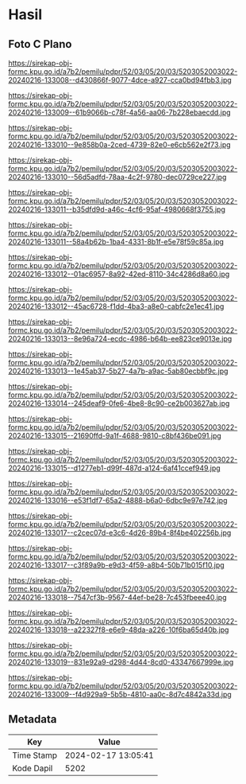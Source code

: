 # Hasil

## Foto C Plano

https://sirekap-obj-formc.kpu.go.id/a7b2/pemilu/pdpr/52/03/05/20/03/5203052003022-20240216-133008--d430866f-9077-4dce-a927-cca0bd94fbb3.jpg

https://sirekap-obj-formc.kpu.go.id/a7b2/pemilu/pdpr/52/03/05/20/03/5203052003022-20240216-133009--61b9066b-c78f-4a56-aa06-7b228ebaecdd.jpg

https://sirekap-obj-formc.kpu.go.id/a7b2/pemilu/pdpr/52/03/05/20/03/5203052003022-20240216-133010--9e858b0a-2ced-4739-82e0-e6cb562e2f73.jpg

https://sirekap-obj-formc.kpu.go.id/a7b2/pemilu/pdpr/52/03/05/20/03/5203052003022-20240216-133010--56d5adfd-78aa-4c2f-9780-dec0729ce227.jpg

https://sirekap-obj-formc.kpu.go.id/a7b2/pemilu/pdpr/52/03/05/20/03/5203052003022-20240216-133011--b35dfd9d-a46c-4cf6-95af-4980668f3755.jpg

https://sirekap-obj-formc.kpu.go.id/a7b2/pemilu/pdpr/52/03/05/20/03/5203052003022-20240216-133011--58a4b62b-1ba4-4331-8b1f-e5e78f59c85a.jpg

https://sirekap-obj-formc.kpu.go.id/a7b2/pemilu/pdpr/52/03/05/20/03/5203052003022-20240216-133012--01ac6957-8a92-42ed-8110-34c4286d8a60.jpg

https://sirekap-obj-formc.kpu.go.id/a7b2/pemilu/pdpr/52/03/05/20/03/5203052003022-20240216-133012--45ac6728-f1dd-4ba3-a8e0-cabfc2e1ec41.jpg

https://sirekap-obj-formc.kpu.go.id/a7b2/pemilu/pdpr/52/03/05/20/03/5203052003022-20240216-133013--8e96a724-ecdc-4986-b64b-ee823ce9013e.jpg

https://sirekap-obj-formc.kpu.go.id/a7b2/pemilu/pdpr/52/03/05/20/03/5203052003022-20240216-133013--1e45ab37-5b27-4a7b-a9ac-5ab80ecbbf9c.jpg

https://sirekap-obj-formc.kpu.go.id/a7b2/pemilu/pdpr/52/03/05/20/03/5203052003022-20240216-133014--245deaf9-0fe6-4be8-8c90-ce2b003627ab.jpg

https://sirekap-obj-formc.kpu.go.id/a7b2/pemilu/pdpr/52/03/05/20/03/5203052003022-20240216-133015--21690ffd-9a1f-4688-9810-c8bf436be091.jpg

https://sirekap-obj-formc.kpu.go.id/a7b2/pemilu/pdpr/52/03/05/20/03/5203052003022-20240216-133015--d1277eb1-d99f-487d-a124-6af41ccef949.jpg

https://sirekap-obj-formc.kpu.go.id/a7b2/pemilu/pdpr/52/03/05/20/03/5203052003022-20240216-133016--e53f1df7-65a2-4888-b6a0-6dbc9e97e742.jpg

https://sirekap-obj-formc.kpu.go.id/a7b2/pemilu/pdpr/52/03/05/20/03/5203052003022-20240216-133017--c2cec07d-e3c6-4d26-89b4-8f4be402256b.jpg

https://sirekap-obj-formc.kpu.go.id/a7b2/pemilu/pdpr/52/03/05/20/03/5203052003022-20240216-133017--c3f89a9b-e9d3-4f59-a8b4-50b71b015f10.jpg

https://sirekap-obj-formc.kpu.go.id/a7b2/pemilu/pdpr/52/03/05/20/03/5203052003022-20240216-133018--7547cf3b-9567-44ef-be28-7c453fbeee40.jpg

https://sirekap-obj-formc.kpu.go.id/a7b2/pemilu/pdpr/52/03/05/20/03/5203052003022-20240216-133018--a22327f8-e6e9-48da-a226-10f6ba65d40b.jpg

https://sirekap-obj-formc.kpu.go.id/a7b2/pemilu/pdpr/52/03/05/20/03/5203052003022-20240216-133019--831e92a9-d298-4d44-8cd0-43347667999e.jpg

https://sirekap-obj-formc.kpu.go.id/a7b2/pemilu/pdpr/52/03/05/20/03/5203052003022-20240216-133009--f4d929a9-5b5b-4810-aa0c-8d7c4842a33d.jpg


## Metadata

| Key        | Value               |
| ---------- | ------------------- |
| Time Stamp | 2024-02-17 13:05:41 |
| Kode Dapil | 5202                |



